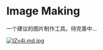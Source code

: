 # Image Making

一个建议的图片制作工具。待完善中...

[![IZv4i.md.jpg](https://s1.328888.xyz/2022/09/24/IZv4i.md.jpg)](https://imgloc.com/i/IZv4i)


